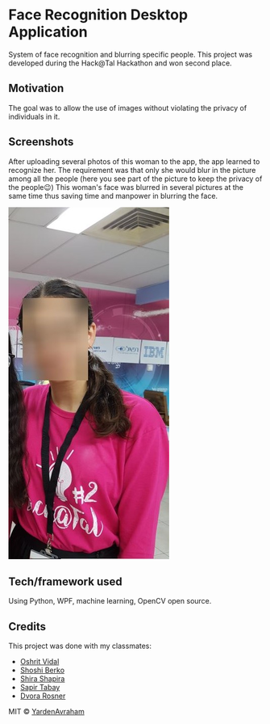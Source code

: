 # Face Recognition Desktop Application
 System of face recognition and blurring specific people. This project was developed during the Hack@Tal Hackathon and won second place.

## Motivation
The goal was to allow the use of images without violating the privacy of individuals in it. 


## Screenshots
After uploading several photos of this woman to the app, the app learned to recognize her. The requirement was that only she would blur in the picture among all the people (here you see part of the picture to keep the privacy of the people:wink:) This woman's face was blurred in several pictures at the same time thus saving time and manpower in blurring the face.

![Image of Yaktocat](https://github.com/yardenavraham/Face-recognition-system/blob/master/FaceRecognitionScreenShot.jpeg)

## Tech/framework used

Using Python, WPF, machine learning, OpenCV open source.


## Credits

This project was done with my classmates:
- [Oshrit Vidal](https://github.com/oshrit2019)
- [Shoshi Berko]()
- [Shira Shapira]()
- [Sapir Tabay]()
- [Dvora Rosner]()


MIT © [YardenAvraham](https://github.com/yardenavraham)
